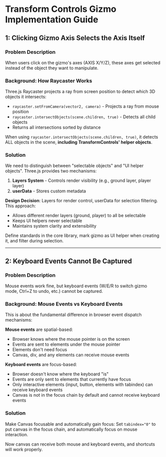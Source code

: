 # Transform Controls Gizmo Implementation Guide

## 1: Clicking Gizmo Axis Selects the Axis Itself

### Problem Description

When users click on the gizmo's axes (AXIS X/Y/Z), these axes get selected instead of the object they want to manipulate.

### Background: How Raycaster Works

Three.js Raycaster projects a ray from screen position to detect which 3D objects it intersects:
- `raycaster.setFromCamera(vector2, camera)` - Projects a ray from mouse position
- `raycaster.intersectObjects(scene.children, true)` - Detects all child objects
- Returns all intersections sorted by distance

When using `raycaster.intersectObjects(scene.children, true)`, it detects ALL objects in the scene, **including TransformControls' helper objects**.

### Solution

We need to distinguish between "selectable objects" and "UI helper objects". Three.js provides two mechanisms:

1. **Layers System** - Controls render visibility (e.g., ground layer, player layer)
2. **userData** - Stores custom metadata

**Design Decision**: Layers for render control, userData for selection filtering. This approach:
- Allows different render layers (ground, player) to all be selectable
- Keeps UI helpers never selectable
- Maintains system clarity and extensibility

Define standards in the core library, mark gizmo as UI helper when creating it, and filter during selection.

---

## 2: Keyboard Events Cannot Be Captured

### Problem Description

Mouse events work fine, but keyboard events (W/E/R to switch gizmo mode, Ctrl+Z to undo, etc.) cannot be captured.

### Background: Mouse Events vs Keyboard Events

This is about the fundamental difference in browser event dispatch mechanisms:

**Mouse events** are spatial-based:
- Browser knows where the mouse pointer is on the screen
- Events are sent to elements under the mouse pointer
- Elements don't need focus
- Canvas, div, and any elements can receive mouse events

**Keyboard events** are focus-based:
- Browser doesn't know where the keyboard "is"
- Events are only sent to elements that currently have focus
- Only interactive elements (input, button, elements with tabindex) can receive keyboard events
- Canvas is not in the focus chain by default and cannot receive keyboard events

### Solution

Make Canvas focusable and automatically gain focus: Set `tabindex="0"` to put canvas in the focus chain, and automatically focus on mouse interaction.

Now canvas can receive both mouse and keyboard events, and shortcuts will work properly.

